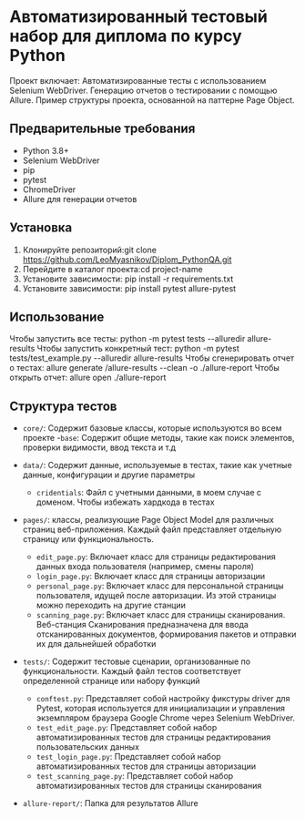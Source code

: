 # Автоматизированный тестовый набор для диплома по курсу Python

Проект включает:
Автоматизированные тесты с использованием Selenium WebDriver.
Генерацию отчетов о тестировании с помощью Allure.
Пример структуры проекта, основанной на паттерне Page Object.

## Предварительные требования
- Python 3.8+
- Selenium WebDriver
- pip
- pytest
- ChromeDriver
- Allure для генерации отчетов

## Установка
1. Клонируйте репозиторий:git clone https://github.com/LeoMyasnikov/Diplom_PythonQA.git
2. Перейдите в каталог проекта:cd project-name
3. Установите зависимости: pip install -r requirements.txt
4. Установите зависимости: pip install pytest allure-pytest

## Использование
Чтобы запустить все тесты: python -m pytest tests --alluredir allure-results 
Чтобы запустить конкретный тест: python -m pytest tests/test_example.py --alluredir allure-results
Чтобы сгенерировать отчет о тестах: allure generate /allure-results --clean -o ./allure-report
Чтобы открыть отчет: allure open ./allure-report


## Структура тестов
- `сore/`: Содержит базовые классы, которые используются во всем проекте
  -`base`: Содержит общие методы, такие как поиск элементов, проверки видимости, ввод текста и т.д

- `data/`: Содержит данные, используемые в тестах, такие как учетные данные, конфигурации и другие параметры
  - `cridentials`: Файл с учетными данными, в моем случае с доменом. Чтобы избежать хардкода в тестах

- `pages/`: классы, реализующие Page Object Model для различных страниц веб-приложения. Каждый файл представляет отдельную страницу или функциональность. 
  - `edit_page.py`: Включает класс для страницы редактирования данных входа пользователя (например, смены пароля)
  - `login_page.py`: Включает класс для страницы авторизации 
  - `personal_page.py`: Включает класс для персональной страницы пользователя, идущей после авторизации. Из этой страницы можно переходить на другие станции
  - `scanning_page.py`: Включает класс для страницы сканирования. Веб-станция Сканирования предназначена для ввода отсканированных документов, формирования пакетов и отправки их для дальнейшей обработки

- `tests/`: Содержит тестовые сценарии, организованные по функциональности. Каждый файл тестов соответствует определенной странице или набору функций
  - `conftest.py`: Представляет собой настройку фикстуры driver для Pytest, которая используется для инициализации и управления экземпляром браузера Google Chrome через Selenium WebDriver.
  - `test_edit_page.py`: Представляет собой набор автоматизированных тестов для страницы редактирования пользовательских данных
  - `test_login_page.py`: Представляет собой набор автоматизированных тестов для страницы авторизации
  - `test_scanning_page.py`: Представляет собой набор автоматизированных тестов для страницы сканирования

- `allure-report/`: Папка для результатов Allure

